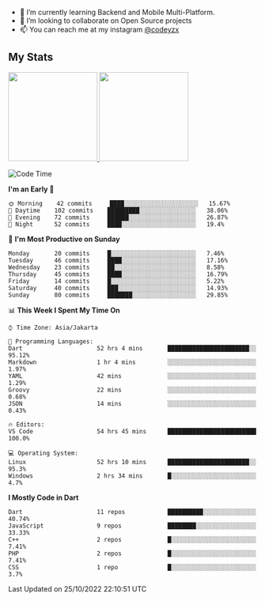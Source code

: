- 🌱 I’m currently learning Backend and Mobile Multi-Platform.
- 👯 I’m looking to collaborate on Open Source projects
- 📫 You can reach me at my instagram <a href="https://www.instagram.com/codeyzx/">@codeyzx</a>

## My Stats
<p align="left">
<a href="https://github.com/codeyzx">
  <img height="180em" src="https://github-readme-stats-eight-theta.vercel.app/api?username=codeyzx&show_icons=true&theme=algolia&include_all_commits=true&count_private=true"/>
  <img height="180em" src="https://github-readme-stats-eight-theta.vercel.app/api/top-langs/?username=codeyzx&layout=compact&langs_count=8&theme=algolia"/>
</a>
</p>

<!--START_SECTION:waka-->
![Code Time](http://img.shields.io/badge/Code%20Time-235%20hrs%2050%20mins-blue)

**I'm an Early 🐤** 

```text
🌞 Morning    42 commits     ████░░░░░░░░░░░░░░░░░░░░░   15.67% 
🌆 Daytime    102 commits    █████████░░░░░░░░░░░░░░░░   38.06% 
🌃 Evening    72 commits     ██████░░░░░░░░░░░░░░░░░░░   26.87% 
🌙 Night      52 commits     ████░░░░░░░░░░░░░░░░░░░░░   19.4%

```
📅 **I'm Most Productive on Sunday** 

```text
Monday       20 commits     █░░░░░░░░░░░░░░░░░░░░░░░░   7.46% 
Tuesday      46 commits     ████░░░░░░░░░░░░░░░░░░░░░   17.16% 
Wednesday    23 commits     ██░░░░░░░░░░░░░░░░░░░░░░░   8.58% 
Thursday     45 commits     ████░░░░░░░░░░░░░░░░░░░░░   16.79% 
Friday       14 commits     █░░░░░░░░░░░░░░░░░░░░░░░░   5.22% 
Saturday     40 commits     ███░░░░░░░░░░░░░░░░░░░░░░   14.93% 
Sunday       80 commits     ███████░░░░░░░░░░░░░░░░░░   29.85%

```


📊 **This Week I Spent My Time On** 

```text
⌚︎ Time Zone: Asia/Jakarta

💬 Programming Languages: 
Dart                     52 hrs 4 mins       ███████████████████████░░   95.12% 
Markdown                 1 hr 4 mins         ░░░░░░░░░░░░░░░░░░░░░░░░░   1.97% 
YAML                     42 mins             ░░░░░░░░░░░░░░░░░░░░░░░░░   1.29% 
Groovy                   22 mins             ░░░░░░░░░░░░░░░░░░░░░░░░░   0.68% 
JSON                     14 mins             ░░░░░░░░░░░░░░░░░░░░░░░░░   0.43%

🔥 Editors: 
VS Code                  54 hrs 45 mins      █████████████████████████   100.0%

💻 Operating System: 
Linux                    52 hrs 10 mins      ███████████████████████░░   95.3% 
Windows                  2 hrs 34 mins       █░░░░░░░░░░░░░░░░░░░░░░░░   4.7%

```

**I Mostly Code in Dart** 

```text
Dart                     11 repos            ██████████░░░░░░░░░░░░░░░   40.74% 
JavaScript               9 repos             ████████░░░░░░░░░░░░░░░░░   33.33% 
C++                      2 repos             █░░░░░░░░░░░░░░░░░░░░░░░░   7.41% 
PHP                      2 repos             █░░░░░░░░░░░░░░░░░░░░░░░░   7.41% 
CSS                      1 repo              █░░░░░░░░░░░░░░░░░░░░░░░░   3.7%

```



 Last Updated on 25/10/2022 22:10:51 UTC
<!--END_SECTION:waka-->
